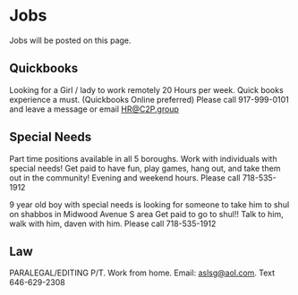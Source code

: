 # Jobs  
Jobs will be posted on this page.


## Quickbooks

Looking for a Girl / lady to work remotely 20 Hours per week.
Quick books experience a must. (Quickbooks Online preferred)
Please call 917-999-0101 and leave a message  or email HR@C2P.group

## Special Needs
Part time positions available in all 5 boroughs.
Work with individuals with special needs!
Get paid to have fun, play games, hang out, and take them out in the community!
Evening and weekend hours.
Please call 718-535-1912

9 year old boy with special needs is looking for someone to take him to shul on shabbos in Midwood Avenue S area
Get paid to go to shul!! Talk to him, walk with him, daven with him.
Please call 718-535-1912

## Law



PARALEGAL/EDITING P/T. Work
from home. Email: aslsg@aol.com.
Text 646-629-2308

